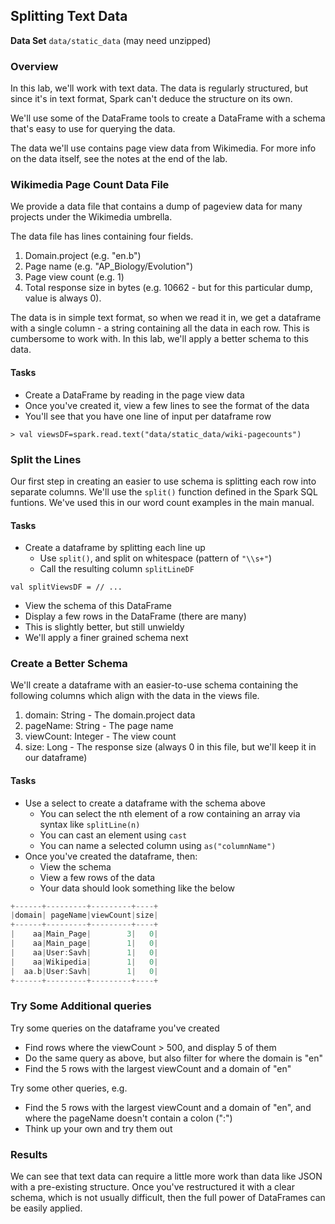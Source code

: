## Splitting Text Data

**Data Set** `data/static_data` (may need unzipped)

### Overview

In this lab, we'll work with text data.  The data is regularly structured, but since it's in text format, Spark can't deduce the structure on its own.
 
We'll use some of the DataFrame tools to create a DataFrame with a schema that's easy to use for querying the data.
 
The data we'll use contains page view data from Wikimedia. For more info on the data itself, see the notes at the end of the lab.


### Wikimedia Page Count Data File

We provide a data file that contains a dump of pageview data for many projects under the Wikimedia umbrella.

The data file has lines containing four fields.

1. Domain.project (e.g. "en.b")
2. Page name (e.g. "AP_Biology/Evolution")
3. Page view count (e.g. 1)
4. Total response size in bytes (e.g. 10662 - but for this particular dump, value is always 0).

The data is in simple text format, so when we read it in, we get a dataframe with a single column - a string containing all the data in each row.  This is cumbersome to work with.  In this lab, we'll apply a better schema to this data.

#### Tasks

* Create a DataFrame by reading in the page view data
* Once you've created it, view a few lines to see the format of the data
* You'll see that you have one line of input per dataframe row

```
> val viewsDF=spark.read.text("data/static_data/wiki-pagecounts")
```

### Split the Lines

Our first step in creating an easier to use schema is splitting each row into separate columns.  We'll use the `split()` function defined in the Spark SQL funtions.  We've used this in our word count examples in the main manual.

#### Tasks

* Create a dataframe by splitting each line up
	* Use `split()`, and split on whitespace (pattern of `"\\s+"`)
	* Call the resulting column `splitLineDF`

```
val splitViewsDF = // ...
```

* View the schema of this DataFrame
* Display a few rows in the DataFrame (there are many)
* This is slightly better, but still unwieldy
* We'll apply a finer grained schema next

### Create a Better Schema

We'll create a dataframe with an easier-to-use schema containing the following columns which align with the data in the views file.

1. domain: String - The domain.project data
2. pageName: String - The page name
3. viewCount: Integer - The view count
4. size: Long - The response size (always 0 in this file, but we'll keep it in our dataframe)

#### Tasks

* Use a select to create a dataframe with the schema above
	* You can select the nth element of a row containing an array via syntax like `splitLine(n)`
	* You can cast an element using `cast`
	* You can name a selected column using `as("columnName")`
* Once you've created the dataframe, then:
	*  View the schema
	*  View a few rows of the data
	*  Your data should look something like the below

```scala
+------+---------+---------+----+
|domain| pageName|viewCount|size|
+------+---------+---------+----+
|    aa|Main_Page|        3|   0|
|    aa|Main_page|        1|   0|
|    aa|User:Savh|        1|   0|
|    aa|Wikipedia|        1|   0|
|  aa.b|User:Savh|        1|   0|
+------+---------+---------+----+
```

### Try Some Additional queries

Try some queries on the dataframe you've created

* Find rows where the viewCount > 500, and display 5 of them
* Do the same query as above, but also filter for where the domain is "en"
* Find the 5 rows with the largest viewCount and a domain of "en"

Try some other queries, e.g.

* Find the 5 rows with the largest viewCount and a domain of "en", and where the pageName doesn't contain a colon (":")
* Think up your own and try them out


### Results

We can see that text data can require a little more work than data like JSON with a pre-existing structure.  Once you've restructured it with a clear schema, which is not usually difficult, then the full power of DataFrames can be easily applied.

